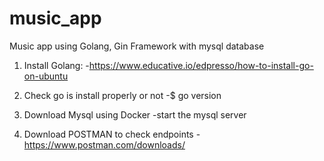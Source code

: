 # music_app
Music app using Golang, Gin Framework with mysql database

1. Install Golang:
    -https://www.educative.io/edpresso/how-to-install-go-on-ubuntu

2. Check go is install properly or not
      -$ go version
      

3. Download Mysql using Docker
    -start the mysql server


4. Download POSTMAN to check endpoints
    -https://www.postman.com/downloads/
